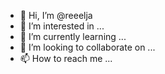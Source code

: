 - 👋 Hi, I’m @reeelja
- 👀 I’m interested in ...
- 🌱 I’m currently learning ...
- 💞️ I’m looking to collaborate on ...
- 📫 How to reach me ...

<!---
reeelja/reeelja is a ✨ special ✨ repository because its `README.md` (this file) appears on your GitHub profile.
You can click the Preview link to take a look at your changes.
--->
